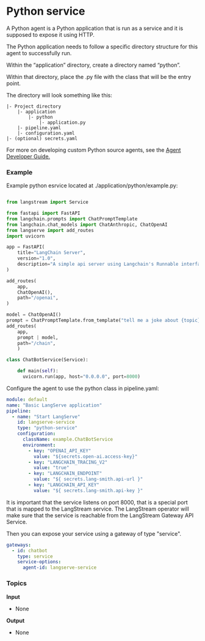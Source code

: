 # Python service

A Python agent is a Python application that is run as a service and it is supposed to expose it using HTTP.&#x20;

The Python application needs to follow a specific directory structure for this agent to successfully run.&#x20;

Within the “application” directory, create a directory named “python”.&#x20;

Within that directory, place the .py file with the class that will be the entry point.

The directory will look something like this:

```
|- Project directory
    |- application
        |- python
            |- application.py
    |- pipeline.yaml
    |- configuration.yaml
|- (optional) secrets.yaml
```

For more on developing custom Python source agents, see the [Agent Developer Guide.](../agent-developer-guide/)

### Example

Example python esrvice located at ./application/python/example.py:

```python

from langstream import Service

from fastapi import FastAPI
from langchain.prompts import ChatPromptTemplate
from langchain.chat_models import ChatAnthropic, ChatOpenAI
from langserve import add_routes
import uvicorn

app = FastAPI(
    title="LangChain Server",
    version="1.0",
    description="A simple api server using Langchain's Runnable interfaces",
)

add_routes(
    app,
    ChatOpenAI(),
    path="/openai",
)

model = ChatOpenAI()
prompt = ChatPromptTemplate.from_template("tell me a joke about {topic}")
add_routes(
    app,
    prompt | model,
    path="/chain",
    )

class ChatBotService(Service):

    def main(self):
      uvicorn.run(app, host="0.0.0.0", port=8000)
```

Configure the agent to use the python class in pipeline.yaml:

```yaml
module: default
name: "Basic LangServe application"
pipeline:
  - name: "Start LangServe"
    id: langserve-service
    type: "python-service"
    configuration:
      className: example.ChatBotService
      environment:
        - key: "OPENAI_API_KEY"
          value: "${secrets.open-ai.access-key}"
        - key: "LANGCHAIN_TRACING_V2"
          value: "true"
        - key: "LANGCHAIN_ENDPOINT"
          value: "${ secrets.lang-smith.api-url }"
        - key: "LANGCHAIN_API_KEY"
          value: "${ secrets.lang-smith.api-key }"

```

It is important that the service listens on port 8000, that is a special port that is mapped to the LangStream service.
The LangStream operator will make sure that the service is reachable from the LangStream Gateway API Service.

Then you can expose your service using a gateway of type "service".

```yaml
gateways:
  - id: chatbot
    type: service
    service-options:
      agent-id: langserve-service
```

### Topics

**Input**

* None

**Output**

* None
